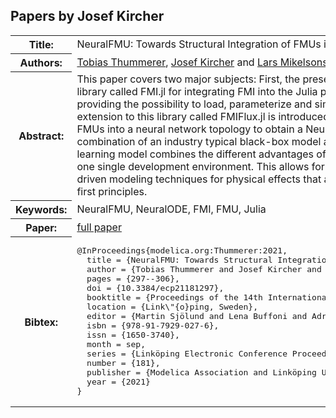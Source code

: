 ## Papers by Josef Kircher
<table><tr><th>Title:</th>
<td>NeuralFMU: Towards Structural Integration of FMUs into Neural Networks</td>
</tr>
<tr><th>Authors:</th>
<td>
<a href="/proceedings/authors/TobiasThummerer">Tobias Thummerer</a>, <a href="/proceedings/authors/JosefKircher">Josef Kircher</a> and <a href="/proceedings/authors/LarsMikelsons">Lars Mikelsons</a></td>
</tr>
<tr><th>Abstract:</th>
<td>This paper covers two major subjects: First, the presentation of a new open-source library called FMI.jl for integrating FMI into the Julia programming environment by providing the possibility to load, parameterize and simulate FMUs. Further, an extension to this library called FMIFlux.jl is introduced, that allows the integration of FMUs into a neural network topology to obtain a NeuralFMU. This structural combination of an industry typical black-box model and a data-driven machine learning model combines the different advantages of both modeling approaches in one single development environment. This allows for the usage of advanced data driven modeling techniques for physical effects that are difficult to model based on first principles.</td></tr>
<tr><th>Keywords:</th>
<td>NeuralFMU, NeuralODE, FMI, FMU, Julia</td></tr>
<tr><th>Paper:</th>
<td><a href="https://doi.org/10.3384/ecp21181297">full paper</a></td>
</tr>
<tr><th>Bibtex:</th>
<td><pre>
@InProceedings{modelica.org:Thummerer:2021,
  title = {NeuralFMU: Towards Structural Integration of FMUs into Neural Networks},
  author = {Tobias Thummerer and Josef Kircher and Lars Mikelsons},
  pages = {297--306},
  doi = {10.3384/ecp21181297},
  booktitle = {Proceedings of the 14th International Modelica Conference},
  location = {Link\&quot;{o}ping, Sweden},
  editor = {Martin Sjölund and Lena Buffoni and Adrian Pop and Lennart Ochel},
  isbn = {978-91-7929-027-6},
  issn = {1650-3740},
  month = sep,
  series = {Linköping Electronic Conference Proceedings},
  number = {181},
  publisher = {Modelica Association and Linköping University Electronic Press},
  year = {2021}
}
</pre></td></tr>
</table><br>
